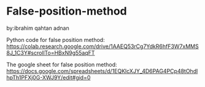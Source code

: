 # False-position-method
by:ibrahim qahtan adnan

Python code for false position method:
https://colab.research.google.com/drive/1AAEQ53rCg7YdkR6hfF3W7xMMS8J_1C3Y#scrollTo=HBxN9g55aqFT

The google sheet for false position method:
https://docs.google.com/spreadsheets/d/1EQKlcXJY_4D6PAG4PCp48tOhdlhpTh1PFXj0G-XWJ9Y/edit#gid=0
